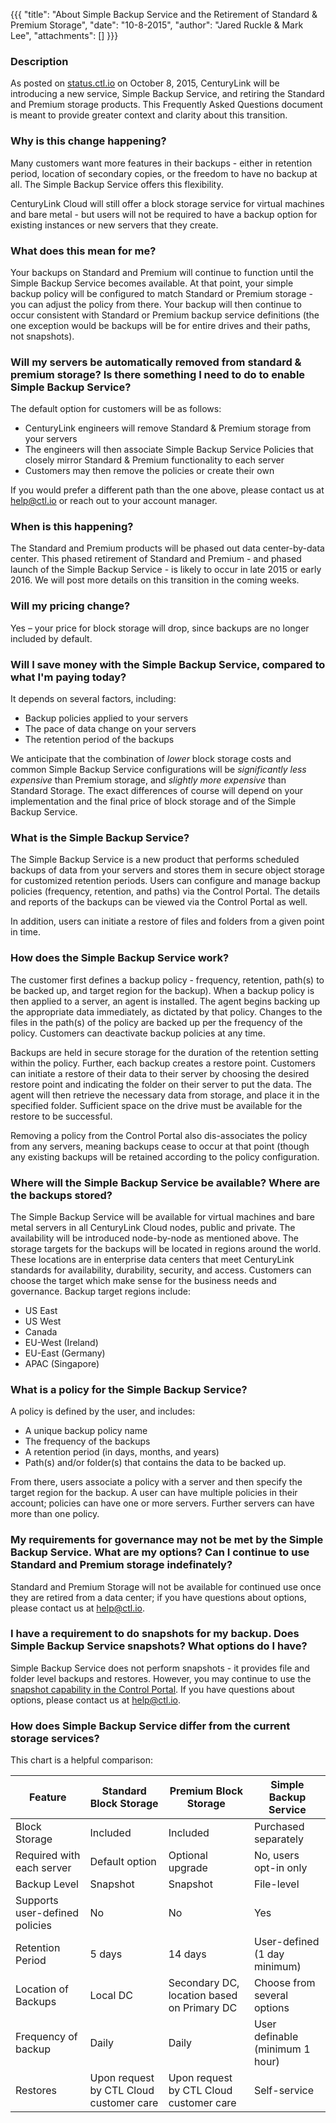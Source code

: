 {{{
  "title": "About Simple Backup Service and the Retirement of Standard & Premium Storage",
  "date": "10-8-2015",
  "author": "Jared Ruckle & Mark Lee",
  "attachments": []
}}}

### Description

As posted on [status.ctl.io](https://status.ctl.io) on October 8, 2015, CenturyLink will be introducing a new service, Simple Backup Service, and retiring the Standard and Premium storage products. This Frequently Asked Questions document is meant to provide greater context and clarity about this transition.

### Why is this change happening?

Many customers want more features in their backups - either in retention period, location of secondary copies, or the freedom to have no backup at all. The Simple Backup Service offers this flexibility.

CenturyLink Cloud will still offer a block storage service for virtual machines and bare metal - but users will not be required to have a backup option for existing instances or new servers that they create.

### What does this mean for me?

Your backups on Standard and Premium will continue to function until the Simple Backup Service becomes available. At that point, your simple backup policy will be configured to match Standard or Premium storage - you can adjust the policy from there.  Your backup will then continue to occur consistent with Standard or Premium backup service definitions (the one exception would be backups will be for entire drives and their paths, not snapshots).

### Will my servers be automatically removed from standard & premium storage? Is there something I need to do to enable Simple Backup Service?

The default option for customers will be as follows:

* CenturyLink engineers will remove Standard & Premium storage from your servers
* The engineers will then associate Simple Backup Service Policies that closely mirror Standard & Premium functionality to each server
* Customers may then remove the policies or create their own

If you would prefer a different path than the one above, please contact us at [help@ctl.io](mailto:help@ctl.io) or reach out to your account manager.

### When is this happening?

The Standard and Premium products will be phased out data center-by-data center. This phased retirement of Standard and Premium - and phased launch of the Simple Backup Service - is likely to occur in late 2015 or early 2016. We will post more details on this transition in the coming weeks.

### Will my pricing change?

Yes – your price for block storage will drop, since backups are no longer included by default.

### Will I save money with the Simple Backup Service, compared to what I'm paying today?

It depends on several factors, including:

* Backup policies applied to your servers
* The pace of data change on your servers
* The retention period of the backups

We anticipate that the combination of *lower* block storage costs and common Simple Backup Service configurations will be *significantly less expensive* than Premium storage, and *slightly more expensive* than Standard Storage. The exact differences of course will depend on your implementation and the final price of block storage and of the Simple Backup Service.

### What is the Simple Backup Service?

The Simple Backup Service is a new product that performs scheduled backups of data from your servers and stores them in secure object storage for customized retention periods. Users can configure and manage backup policies (frequency, retention, and paths) via the Control Portal. The details and reports of the backups can be viewed via the Control Portal as well.

In addition, users can initiate a restore of files and folders from a given point in time.

### How does the Simple Backup Service work?

The customer first defines a backup policy - frequency, retention, path(s) to be backed up, and target region for the backup). When a backup policy is then applied to a server, an agent is installed. The agent begins backing up the appropriate data immediately, as dictated by that policy. Changes to the files in the path(s) of the policy are backed up per the frequency of the policy. Customers can deactivate backup policies at any time.

Backups are held in secure storage for the duration of the retention setting within the policy. Further, each backup creates a restore point. Customers can initiate a restore of their data to their server by choosing the desired restore point and indicating the folder on their server to put the data. The agent will then retrieve the necessary data from storage, and place it in the specified folder. Sufficient space on the drive must be available for the restore to be successful.

Removing a policy from the Control Portal also dis-associates the policy from any servers, meaning backups cease to occur at that point (though any existing backups will be retained according to the policy configuration.

### Where will the Simple Backup Service be available? Where are the backups stored?

The Simple Backup Service will be available for virtual machines and bare metal servers in all CenturyLink Cloud nodes, public and private. The availability will be introduced node-by-node as mentioned above. The storage targets for the backups will be located in regions around the world. These locations are in enterprise data centers that meet CenturyLink standards for availability, durability, security, and access. Customers can choose the target which make sense for the business needs and governance. Backup target regions include:

* US East
* US West
* Canada
* EU-West (Ireland)
* EU-East (Germany)
* APAC (Singapore)

### What is a policy for the Simple Backup Service?

A policy is defined by the user, and includes:

* A unique backup policy name
* The frequency of the backups
* A retention period (in days, months, and years)
* Path(s) and/or folder(s) that contains the data to be backed up.

From there, users associate a policy with a server and then specify the target region for the backup. A user can have multiple policies in their account; policies can have one or more servers. Further servers can have more than one policy.

### My requirements for governance may not be met by the Simple Backup Service. What are my options? Can I continue to use Standard and Premium storage indefinately?

Standard and Premium Storage will not be available for continued use once they are retired from a data center; if you have questions about options, please contact us at [help@ctl.io](mailto:help@ctl.io).

### I have a requirement to do snapshots for my backup. Does Simple Backup Service snapshots? What options do I have?

Simple Backup Service does not perform snapshots - it provides file and folder level backups and restores. However, you may continue to use the [snapshot capability in the Control Portal](../Servers/creating-and-managing-server-snapshots.md). If you have questions about options, please contact us at [help@ctl.io](mailto:help@ctl.io).

### How does Simple Backup Service differ from the current storage services?

This chart is a helpful comparison:

| Feature | Standard Block Storage | Premium Block Storage | Simple Backup Service |
| --- | --- | --- | ---|
| Block Storage | Included | Included | Purchased separately |
| Required with each server | Default option | Optional upgrade | No, users opt-in only |
| Backup Level | Snapshot | Snapshot | File-level |
| Supports user-defined policies | No | No | Yes |
| Retention Period | 5 days | 14 days | User-defined (1 day minimum) |
| Location of Backups | Local DC | Secondary DC, location based on Primary DC | Choose from several options |
| Frequency of backup | Daily | Daily | User definable (minimum 1 hour) |
| Restores | Upon request by CTL Cloud customer care | Upon request by CTL Cloud customer care | Self-service |
